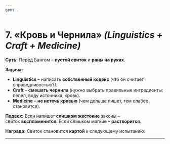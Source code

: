 ```yaml
---
gem: .
---
```

# **7. «Кровь и Чернила»** _(Linguistics + Craft + Medicine)_

**Суть:** Перед Бангом – **пустой свиток** и **раны на руках**.

**Задача:**

- **Linguistics** – написать **собственный кодекс** (что он считает справедливостью?).
- **Craft** – **смешать чернила** (нужно выбрать правильные ингредиенты: пепел, воду источника, кровь).
- **Medicine** – **не истечь кровью** (чем дольше пишет, тем слабее становится).

**Подвох:** Если напишет **слишком жестокие** законы – свиток **воспламенится**. Если слишком мягкие – **растворится**.

**Награда:** Свиток становится **картой** к следующему испытанию.

---